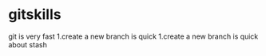 # gitskills
git is very fast
1.create a new branch is quick
1.create a new branch is quick
about stash
